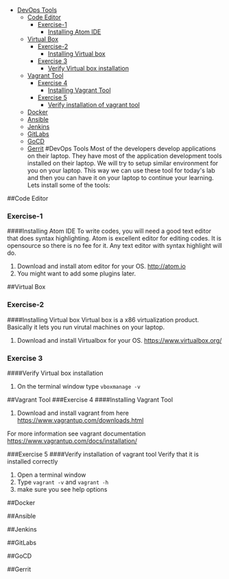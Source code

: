 
- [DevOps Tools](#)
	- [Code Editor](#code-editor)
		- [Exercise-1](#exercise-1)
			- [Installing Atom IDE](#exercise-1)
	- [Virtual Box](#)
		- [Exercise-2](#exercise-2)
			- [Installing Virtual box](#exercise-2)
		- [Exercise 3](#exercise-3)
			- [Verify Virtual box installation](#exercise-3)
	- [Vagrant Tool](#)
		- [Exercise 4](#exercise-4)
			- [Installing Vagrant Tool](#exercise-4)
		- [Exercise 5](#exercise-5)
			- [Verify installation of vagrant tool](#exercise-5)
	- [Docker](#)
	- [Ansible](#)
	- [Jenkins](#)
	- [GitLabs](#)
	- [GoCD](#)
	- [Gerrit](#)
#DevOps Tools
Most of the developers develop applications on their laptop.  They have most of the application development tools installed on their laptop. We will try to setup similar environment for you on your laptop. This way we can use these tool for today's lab and then you can have it on your laptop to continue your learning.  Lets install some of the tools:

##Code Editor
### Exercise-1
####Installing Atom IDE
To write codes, you will need a good text editor that does syntax highlighting. Atom is excellent editor for editing  codes. It is opensource so there is no fee for it.  Any text editor with syntax highlight will do.

1. Download and install atom editor for your OS.
http://atom.io
2. You might want to add some plugins later.

##Virtual Box
### Exercise-2
####Installing Virtual box
Virtual box is a x86 virtualization product.  Basically it lets you run virutal machines on your laptop.

1. Download and install Virtualbox for your OS.
    https://www.virtualbox.org/

### Exercise 3
####Verify Virtual box installation
1. On the terminal window type `vboxmanage -v`

##Vagrant Tool
###Exercise 4
####Installing Vagrant Tool
1. Download and install vagrant from here
    https://www.vagrantup.com/downloads.html

For more information see vagrant documentation
https://www.vagrantup.com/docs/installation/


###Exercise 5
####Verify installation of vagrant tool
Verify that it is installed correctly

1. Open a terminal window
2. Type `vagrant -v` and `vagrant -h`
3. make sure you see help options


##Docker

##Ansible

##Jenkins

##GitLabs

##GoCD

##Gerrit
